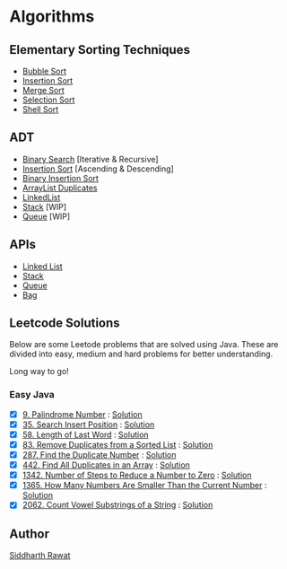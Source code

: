 # Algorithms

## Elementary Sorting Techniques

- [Bubble Sort](./src/main/java/ADT/Sort/BubbleSort)
- [Insertion Sort](./src/main/java/ADT/Sort/InsertionSort)
- [Merge Sort](./src/main/java/ADT/Sort/MergeSort)
- [Selection Sort](./src/main/java/ADT/Sort/SelectionSort)
- [Shell Sort](./src/main/java/ADT/Sort/ShellSort)

## ADT

- [Binary Search](./src/main/java/ADT/BinarySearch/BinarySearch.java) [Iterative & Recursive]
- [Insertion Sort](./src/main/java/ADT/Sort/InsertionSort/InsertionSort.java) [Ascending & Descending]
- [Binary Insertion Sort](./src/main/java/ADT/BinaryInsertion/BinaryInsertionSort.java)
- [ArrayList Duplicates](./src/main/java/ADT/Duplicates/ArrayListDuplicates.java)
- [LinkedList](./src/main/java/ADT/LinkedList)
- [Stack](./src/main/java/ADT/Stack) [WIP]
- [Queue](./src/main/java/ADT/Queue) [WIP]

## APIs

- [Linked List](./src/main/java/ADT/API/LinkedList)
- [Stack](./src/main/java/ADT/API/Stack)
- [Queue](./src/main/java/ADT/API/Queue)
- [Bag](./src/main/java/ADT/API/Bag)

## Leetcode Solutions

Below are some Leetode problems that are solved using Java. These are divided into easy, medium and hard problems for
better understanding.

Long way to go!

### Easy Java

- [x] [9. Palindrome Number](https://leetcode.com/problems/palindrome-number/) : [Solution](./src/main/java/leetcode/solutions/solution9)
- [x] [35. Search Insert Position](https://leetcode.com/problems/search-insert-position/) : [Solution](./src/main/java/leetcode/solutions/solution35)
- [x] [58. Length of Last Word](https://leetcode.com/problems/length-of-last-word/) : [Solution](./src/main/java/leetcode/solutions/solution58)
- [x] [83. Remove Duplicates from a Sorted List](https://leetcode.com/problems/remove-duplicates-from-sorted-list/) : [Solution](./src/main/java/leetcode/solutions/solution83)
- [x] [287. Find the Duplicate Number](https://leetcode.com/problems/find-the-duplicate-number/) : [Solution](./src/main/java/leetcode/solutions/solution287)
- [x] [442. Find All Duplicates in an Array](https://leetcode.com/problems/find-all-duplicates-in-an-array/) : [Solution](./src/main/java/leetcode/solutions/solution442)
- [x] [1342. Number of Steps to Reduce a Number to Zero](https://leetcode.com/problems/number-of-steps-to-reduce-a-number-to-zero/) : [Solution](./src/main/java/leetcode/solutions/solution1342)
- [x] [1365. How Many Numbers Are Smaller Than the Current Number](https://leetcode.com/problems/how-many-numbers-are-smaller-than-the-current-number/) : [Solution](./src/main/java/leetcode/solutions/solution1365)
- [x] [2062. Count Vowel Substrings of a String](https://leetcode.com/problems/count-vowel-substrings-of-a-string/) : [Solution](./src/main/java/leetcode/solutions/solution2062)

## Author

[Siddharth Rawat](https://sydrawat.netlify.app)